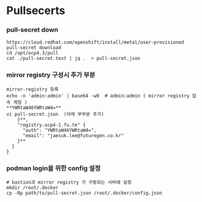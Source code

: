 # Pullsecerts

### pull-secret down

    https://cloud.redhat.com/openshift/install/metal/user-provisioned pull-secret download
    cd /opt/ocp4.3/pull
    cat ./pull-secret.text | jq .  > pull-secret.json
    
    

### mirror registry 구성시 추가 부분

    mirror-registry 등록 
    echo -n 'admin:admin' | base64 -w0  # admin:admin ( mirror registry 접속 계정 )
    **YWRtaW46YWRtaW4=**
    vi pull-secret.json  (아래 부부분 추가)
        }**,
        "registry.ocp4-1.fu.te" {
          "auth": "YWRtaW46YWRtaW4=",
          "email": "jaesuk.lee@futuregen.co.kr"
        }**
      }
    }

### podman login을 위한 config 설정

    # bastion과 mirror registry 가 구동되는 서버에 설정 
    mkdir /root/.docker
    cp -Rp path/to/pull-secret.json /root/.docker/config.json